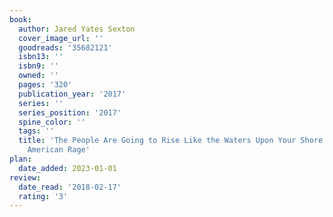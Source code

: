 ```yaml
---
book:
  author: Jared Yates Sexton
  cover_image_url: ''
  goodreads: '35682121'
  isbn13: ''
  isbn9: ''
  owned: ''
  pages: '320'
  publication_year: '2017'
  series: ''
  series_position: '2017'
  spine_color: ''
  tags: ''
  title: 'The People Are Going to Rise Like the Waters Upon Your Shore: A Story of
    American Rage'
plan:
  date_added: 2023-01-01
review:
  date_read: '2018-02-17'
  rating: '3'
---
```

